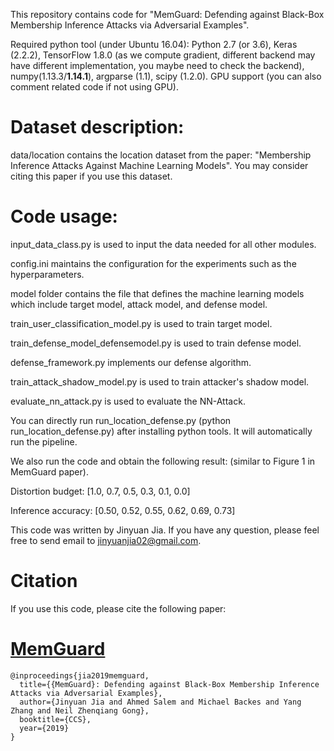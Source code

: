 This repository contains code for "MemGuard: Defending against Black-Box Membership Inference Attacks via Adversarial Examples". 

Required python tool (under Ubuntu 16.04): Python 2.7 (or 3.6), Keras (2.2.2), TensorFlow 1.8.0 (as we compute gradient, different backend may have different implementation, you maybe need to check the backend), numpy(1.13.3/**1.14.1**), argparse (1.1), scipy (1.2.0). GPU support (you can also comment related code if not using GPU). 



# Dataset description: 

data/location contains the location dataset from the paper: "Membership Inference Attacks Against Machine Learning Models". You may consider citing this paper if you use this dataset. 

# Code usage: 


input_data_class.py is used to input the data needed for all other modules.

config.ini maintains the configuration for the experiments such as the hyperparameters. 

model folder contains the file that defines the machine learning models which include target model, attack model, and defense model. 

train_user_classification_model.py is used to train target model. 

train_defense_model_defensemodel.py is used to train defense model. 

defense_framework.py implements our defense algorithm. 

train_attack_shadow_model.py is used to train attacker's shadow model.

evaluate_nn_attack.py is used to evaluate the NN-Attack. 


You can directly run run_location_defense.py (python run_location_defense.py) after installing python tools. It will automatically run the pipeline. 

We also run the code and obtain the following result: (similar to Figure 1 in MemGuard paper). 

Distortion budget: [1.0, 0.7, 0.5, 0.3, 0.1, 0.0]

Inference accuracy: [0.50, 0.52, 0.55, 0.62, 0.69, 0.73]

This code was written by Jinyuan Jia. If you have any question, please feel free to send email to jinyuanjia02@gmail.com. 

# Citation
If you use this code, please cite the following paper: 
# <a href="https://arxiv.org/pdf/1909.10594.pdf">MemGuard</a>
```
@inproceedings{jia2019memguard,
  title={{MemGuard}: Defending against Black-Box Membership Inference Attacks via Adversarial Examples},
  author={Jinyuan Jia and Ahmed Salem and Michael Backes and Yang Zhang and Neil Zhenqiang Gong},
  booktitle={CCS},
  year={2019}
}
```
